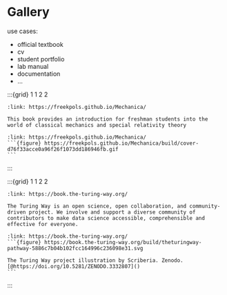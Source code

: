 # Gallery

use cases:
- official textbook
- cv
- student portfolio
- lab manual
- documentation
- ...


:::{grid} 1 1 2 2
```{card} Introducing Classical Mechanics & Special Relativity
:link: https://freekpols.github.io/Mechanica/

This book provides an introduction for freshman students into the world of classical mechanics and special relativity theory
```
````{card}
:link: https://freekpols.github.io/Mechanica/
```{figure} https://freekpols.github.io/Mechanica/build/cover-d76f33acce0a96f26f1073dd186946fb.gif
```
````
:::

:::{grid} 1 1 2 2
```{card} The Turing Way handbook to reproducible, ethical and collaborative data science.
:link: https://book.the-turing-way.org/

The Turing Way is an open science, open collaboration, and community-driven project. We involve and support a diverse community of contributors to make data science accessible, comprehensible and effective for everyone.
```
````{card}
:link: https://book.the-turing-way.org/
```{figure} https://book.the-turing-way.org/build/theturingway-pathway-5886c7b04b102fcc164996c236098e31.svg

The Turing Way project illustration by Scriberia. Zenodo. [@https://doi.org/10.5281/ZENODO.3332807]()
```
````
:::